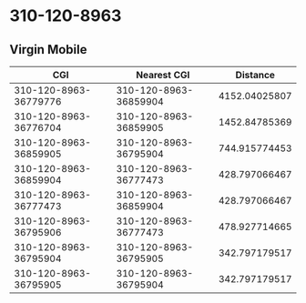 # 310-120-8963
## Virgin Mobile


| CGI | Nearest CGI | Distance |
|-----|-------------|----------|
| 310-120-8963-36779776 | 310-120-8963-36859904 | 4152.04025807 |
| 310-120-8963-36776704 | 310-120-8963-36859905 | 1452.84785369 |
| 310-120-8963-36859905 | 310-120-8963-36795904 | 744.915774453 |
| 310-120-8963-36859904 | 310-120-8963-36777473 | 428.797066467 |
| 310-120-8963-36777473 | 310-120-8963-36859904 | 428.797066467 |
| 310-120-8963-36795906 | 310-120-8963-36777473 | 478.927714665 |
| 310-120-8963-36795904 | 310-120-8963-36795905 | 342.797179517 |
| 310-120-8963-36795905 | 310-120-8963-36795904 | 342.797179517 |
